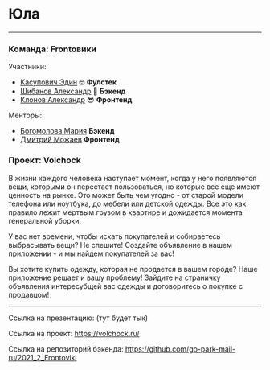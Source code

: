 # Юла
---

### Команда: Frontовики

Участники:
 * [Касупович Эдин](https://tlgg.ru/@Jecloy) 🤓 **Фулстек**
 * [Шибанов Александр](https://tlgg.ru/@decadanceeeee) 🤯 **Бэкенд**
 * [Клонов Александр](https://tlgg.ru/@alexklonov) 😎 **Фронтенд**

Менторы:
 * [Богомолова Мария](https://tlgg.ru/@keithkosatka) **Бэкенд**
 * [Дмитрий Можаев](https://tlgg.ru/@Howle) **Фронтенд**

### Проект: Volchock
В жизни каждого человека наступает момент, когда у него появляются вещи, которыми он перестает пользоваться, но которые все еще имеют ценность на рынке. Это может быть чем угодно - от старой модели телефона или ноутбука, до мебели или детской одежды.
Все это как правило лежит мертвым грузом в квартире и дожидается момента генеральной уборки. 

У вас нет времени, чтобы искать покупателей и собираетесь выбрасывать вещи? Не спешите! Создайте объявление в нашем приложении - и мы найдем покупателей за вас!

Вы хотите купить одежду, которая не продается в вашем городе? Наше приложение решает и вашу проблему! Зайдите на страничку объявления интересубщей вас одежды и договоритесь о покупке с продавцом!

---

Ссылка на презентацию: (тут будет тык)

Ссылка на проект: https://volchock.ru/

Ссылка на репозиторий бэкенда: https://github.com/go-park-mail-ru/2021_2_Frontoviki